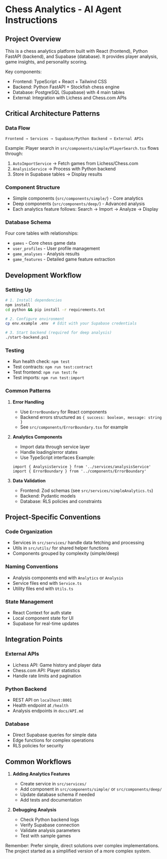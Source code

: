 # Chess Analytics - AI Agent Instructions

## Project Overview

This is a chess analytics platform built with React (frontend), Python FastAPI (backend), and Supabase (database). It provides player analysis, game insights, and personality scoring.

Key components:
- Frontend: TypeScript + React + Tailwind CSS
- Backend: Python FastAPI + Stockfish chess engine
- Database: PostgreSQL (Supabase) with 4 main tables
- External: Integration with Lichess and Chess.com APIs

## Critical Architecture Patterns

### Data Flow
```
Frontend → Services → Supabase/Python Backend → External APIs
```
Example: Player search in `src/components/simple/PlayerSearch.tsx` flows through:
1. `AutoImportService` → Fetch games from Lichess/Chess.com
2. `AnalysisService` → Process with Python backend
3. Store in Supabase tables → Display results

### Component Structure
- Simple components (`src/components/simple/`) - Core analytics
- Deep components (`src/components/deep/`) - Advanced analysis
- Each analytics feature follows: Search → Import → Analyze → Display

### Database Schema
Four core tables with relationships:
- `games` - Core chess game data
- `user_profiles` - User profile management 
- `game_analyses` - Analysis results
- `game_features` - Detailed game feature extraction

## Development Workflow

### Setting Up
```bash
# 1. Install dependencies
npm install
cd python && pip install -r requirements.txt

# 2. Configure environment
cp env.example .env  # Edit with your Supabase credentials

# 3. Start backend (required for deep analysis)
./start-backend.ps1
```

### Testing
- Run health check: `npm test`
- Test contracts: `npm run test:contract`
- Test frontend: `npm run test:fe`
- Test imports: `npm run test:import`

### Common Patterns

1. **Error Handling**
   - Use `ErrorBoundary` for React components
   - Backend errors structured as `{ success: boolean, message: string }`
   - See `src/components/ErrorBoundary.tsx` for example

2. **Analytics Components**
   - Import data through service layer
   - Handle loading/error states
   - Use TypeScript interfaces
   Example:
   ```tsx
   import { AnalysisService } from '../services/analysisService'
   import { ErrorBoundary } from '../components/ErrorBoundary'
   ```

3. **Data Validation**
   - Frontend: Zod schemas (see `src/services/simpleAnalytics.ts`)
   - Backend: Pydantic models
   - Database: RLS policies and constraints

## Project-Specific Conventions

### Code Organization
- Services in `src/services/` handle data fetching and processing
- Utils in `src/utils/` for shared helper functions
- Components grouped by complexity (simple/deep)

### Naming Conventions
- Analysis components end with `Analytics` or `Analysis`
- Service files end with `Service.ts`
- Utility files end with `Utils.ts`

### State Management
- React Context for auth state
- Local component state for UI
- Supabase for real-time updates

## Integration Points

### External APIs
- Lichess API: Game history and player data
- Chess.com API: Player statistics
- Handle rate limits and pagination

### Python Backend
- REST API on `localhost:8001`
- Health endpoint at `/health`
- Analysis endpoints in `docs/API.md`

### Database
- Direct Supabase queries for simple data
- Edge functions for complex operations
- RLS policies for security

## Common Workflows

1. **Adding Analytics Features**
   - Create service in `src/services/`
   - Add component in `src/components/simple/` or `src/components/deep/`
   - Update database schema if needed
   - Add tests and documentation

2. **Debugging Analysis**
   - Check Python backend logs
   - Verify Supabase connection
   - Validate analysis parameters
   - Test with sample games

Remember: Prefer simple, direct solutions over complex implementations. The project started as a simplified version of a more complex system.